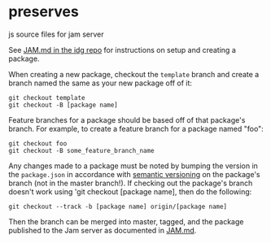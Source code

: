 preserves
=========

js source files for jam server

See [JAM.md in the idg repo](https://github.com/primedia/idg/blob/master/JAM.md) for instructions on setup and creating a package.

When creating a new package, checkout the `template` branch and create a branch named the same as your new package off of it:

````
git checkout template
git checkout -B [package name]
````

Feature branches for a package should be based off of that package's branch. For example, to create a feature branch for a package named "foo":

````
git checkout foo
git checkout -B some_feature_branch_name
````

Any changes made to a package must be noted by bumping the version in the `package.json` in accordance with [semantic versioning](http://semver.org) on the package's branch (not in the master branch!). If checking out the package's branch doesn't work using 'git checkout [package name], then do the following:

````
git checkout --track -b [package name] origin/[package name]
````

Then the branch can be merged into master, tagged, and the package published to the Jam server as documented in [JAM.md](https://github.com/primedia/idg/blob/master/JAM.md).

